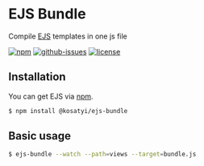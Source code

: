 # EJS Bundle

Compile [EJS](https://github.com/kosatyi/ejs) templates in one js file

[![npm](https://img.shields.io/npm/v/@kosatyi/ejs-bundle.svg)](https://www.npmjs.com/package/@kosatyi/ejs-bundle)
[![github-issues](https://img.shields.io/github/issues/kosatyi/ejs-bundle.svg)](https://github.com/kosatyi/ejs-bundle/issues)
[![license](https://img.shields.io/npm/l/@kosatyi/ejs-bundle.svg)](https://github.com/kosatyi/ejs-bundle/blob/master/LICENCE)

## Installation

You can get EJS via [npm](http://npmjs.com).

```bash
$ npm install @kosatyi/ejs-bundle
```

## Basic usage

```bash
$ ejs-bundle --watch --path=views --target=bundle.js
```
